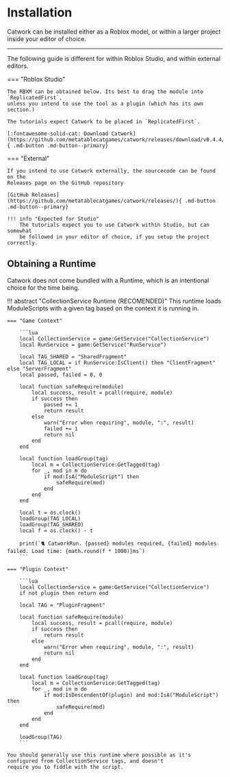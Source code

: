 # Installation

Catwork can be installed either as a Roblox model, or within a larger project
inside your editor of choice.


---

The following guide is different for within Roblox Studio, and within external editors.

=== "Roblox Studio"

	The RBXM can be obtained below. Its best to drag the module into `ReplicatedFirst`,
	unless you intend to use the tool as a plugin (which has its own section.)

	The tutorials expect Catwork to be placed in `ReplicatedFirst`.

	[:fontawesome-solid-cat: Download Catwork](https://github.com/metatablecatgames/catwork/releases/download/v0.4.4/catwork.rbxm){ .md-button .md-button--primary}

=== "External"

	If you intend to use Catwork externally, the sourcecode can be found on the
	Releases page on the GitHub repository

	[GitHub Releases](https://github.com/metatablecatgames/catwork/releases/){ .md-button .md-button--primary}

	!!! info "Expected for Studio"
		The tutorials expect you to use Catwork within Studio, but can somewhat
		be followed in your editor of choice, if you setup the project correctly.

## Obtaining a Runtime

Catwork does not come bundled with a Runtime, which is an intentional choice for the time being.

!!! abstract "CollectionService Runtime (RECOMENDED)"
	This runtime loads ModuleScripts with a given tag based on the context it is running
	in.

	=== "Game Context"

		```lua
		local CollectionService = game:GetService("CollectionService")
		local RunService = game:GetService("RunService")

		local TAG_SHARED = "SharedFragment"
		local TAG_LOCAL = if RunService:IsClient() then "ClientFragment" else "ServerFragment"
		local passed, failed = 0, 0

		local function safeRequire(module)
			local success, result = pcall(require, module)
			if success then
				passed += 1
				return result
			else
				warn("Error when requiring", module, ":", result)
				failed += 1
				return nil
			end
		end

		local function loadGroup(tag)
			local m = CollectionService:GetTagged(tag)
			for _, mod in m do
				if mod:IsA("ModuleScript") then
					safeRequire(mod)
				end
			end
		end
			
		local t = os.clock()
		loadGroup(TAG_LOCAL)
		loadGroup(TAG_SHARED)
		local f = os.clock() - t

		print(`🐈 CatworkRun. {passed} modules required, {failed} modules failed. Load time: {math.round(f * 1000)}ms`)
		```

	=== "Plugin Context"

		```lua
		local CollectionService = game:GetService("CollectionService")
		if not plugin then return end

		local TAG = "PluginFragment"

		local function safeRequire(module)
			local success, result = pcall(require, module)
			if success then
				return result
			else
				warn("Error when requiring", module, ":", result)
				return nil
			end
		end

		local function loadGroup(tag)
			local m = CollectionService:GetTagged(tag)
			for _, mod in m do
				if mod:IsDescendentOf(plugin) and mod:IsA("ModuleScript") then
					safeRequire(mod)
				end
			end
		end

		loadGroup(TAG)
		```		

	You should generally use this runtime where possible as it's configured from CollectionService tags, and doesn't
	require you to fiddle with the script.

